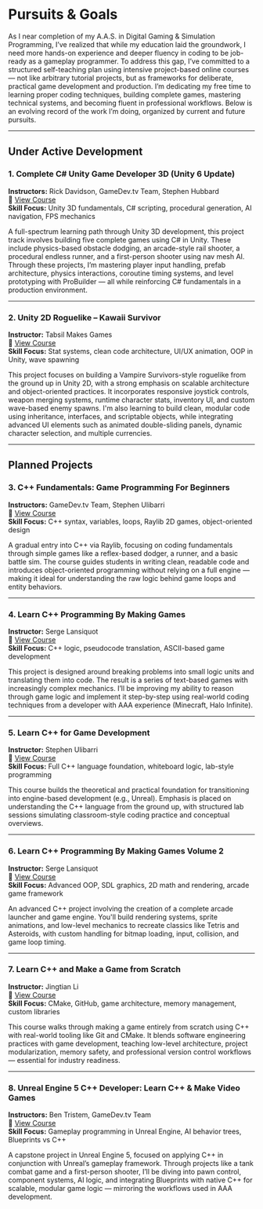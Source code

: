 # Pursuits & Goals

As I near completion of my A.A.S. in Digital Gaming & Simulation Programming, I’ve realized that while my education laid the groundwork, I need more hands-on experience and deeper fluency in coding to be job-ready as a gameplay programmer. To address this gap, I’ve committed to a structured self-teaching plan using intensive project-based online courses — not like arbitrary tutorial projects, but as frameworks for deliberate, practical game development and production. I’m dedicating my free time to learning proper coding techniques, building complete games, mastering technical systems, and becoming fluent in professional workflows. Below is an evolving record of the work I’m doing, organized by current and future pursuits.

---

## Under Active Development

### 1. Complete C# Unity Game Developer 3D (Unity 6 Update)
**Instructors:** Rick Davidson, GameDev.tv Team, Stephen Hubbard  
🔗 [View Course](https://www.udemy.com/course/unitycourse/)  
**Skill Focus:** Unity 3D fundamentals, C# scripting, procedural generation, AI navigation, FPS mechanics

A full-spectrum learning path through Unity 3D development, this project track involves building five complete games using C# in Unity. These include physics-based obstacle dodging, an arcade-style rail shooter, a procedural endless runner, and a first-person shooter using nav mesh AI. Through these projects, I’m mastering player input handling, prefab architecture, physics interactions, coroutine timing systems, and level prototyping with ProBuilder — all while reinforcing C# fundamentals in a production environment.

---

### 2. Unity 2D Roguelike – Kawaii Survivor
**Instructor:** Tabsil Makes Games  
🔗 [View Course](https://www.udemy.com/course/unity-2d-game-kawaii-survivor-the-coolest-roguelike-ever/)  
**Skill Focus:** Stat systems, clean code architecture, UI/UX animation, OOP in Unity, wave spawning

This project focuses on building a Vampire Survivors-style roguelike from the ground up in Unity 2D, with a strong emphasis on scalable architecture and object-oriented practices. It incorporates responsive joystick controls, weapon merging systems, runtime character stats, inventory UI, and custom wave-based enemy spawns. I'm also learning to build clean, modular code using inheritance, interfaces, and scriptable objects, while integrating advanced UI elements such as animated double-sliding panels, dynamic character selection, and multiple currencies.

---

## Planned Projects

### 3. C++ Fundamentals: Game Programming For Beginners
**Instructors:** GameDev.tv Team, Stephen Ulibarri  
🔗 [View Course](https://www.udemy.com/course/cpp-fundamentals/)  
**Skill Focus:** C++ syntax, variables, loops, Raylib 2D games, object-oriented design

A gradual entry into C++ via Raylib, focusing on coding fundamentals through simple games like a reflex-based dodger, a runner, and a basic battle sim. The course guides students in writing clean, readable code and introduces object-oriented programming without relying on a full engine — making it ideal for understanding the raw logic behind game loops and entity behaviors.

---

### 4. Learn C++ Programming By Making Games
**Instructor:** Serge Lansiquot  
🔗 [View Course](https://www.udemy.com/course/learn-cpp-by-making-games/)  
**Skill Focus:** C++ logic, pseudocode translation, ASCII-based game development

This project is designed around breaking problems into small logic units and translating them into code. The result is a series of text-based games with increasingly complex mechanics. I’ll be improving my ability to reason through game logic and implement it step-by-step using real-world coding techniques from a developer with AAA experience (Minecraft, Halo Infinite).

---

### 5. Learn C++ for Game Development
**Instructor:** Stephen Ulibarri  
🔗 [View Course](https://www.udemy.com/course/learn-cpp-for-ue4-unit-1/)  
**Skill Focus:** Full C++ language foundation, whiteboard logic, lab-style programming

This course builds the theoretical and practical foundation for transitioning into engine-based development (e.g., Unreal). Emphasis is placed on understanding the C++ language from the ground up, with structured lab sessions simulating classroom-style coding practice and conceptual overviews.

---

### 6. Learn C++ Programming By Making Games Volume 2
**Instructor:** Serge Lansiquot  
🔗 [View Course](https://www.udemy.com/course/learn-cpp-programming-by-making-games-volume-2/)  
**Skill Focus:** Advanced OOP, SDL graphics, 2D math and rendering, arcade game framework

An advanced C++ project involving the creation of a complete arcade launcher and game engine. You'll build rendering systems, sprite animations, and low-level mechanics to recreate classics like Tetris and Asteroids, with custom handling for bitmap loading, input, collision, and game loop timing.

---

### 7. Learn C++ and Make a Game from Scratch
**Instructor:** Jingtian Li  
🔗 [View Course](https://www.udemy.com/course/complete-game-development-series-04-making-a-game-with-c/)  
**Skill Focus:** CMake, GitHub, game architecture, memory management, custom libraries

This course walks through making a game entirely from scratch using C++ with real-world tooling like Git and CMake. It blends software engineering practices with game development, teaching low-level architecture, project modularization, memory safety, and professional version control workflows — essential for industry readiness.

---

### 8. Unreal Engine 5 C++ Developer: Learn C++ & Make Video Games
**Instructors:** Ben Tristem, GameDev.tv Team  
🔗 [View Course](https://www.udemy.com/course/unrealcourse/)  
**Skill Focus:** Gameplay programming in Unreal Engine, AI behavior trees, Blueprints vs C++

A capstone project in Unreal Engine 5, focused on applying C++ in conjunction with Unreal’s gameplay framework. Through projects like a tank combat game and a first-person shooter, I’ll be diving into pawn control, component systems, AI logic, and integrating Blueprints with native C++ for scalable, modular game logic — mirroring the workflows used in AAA development.

